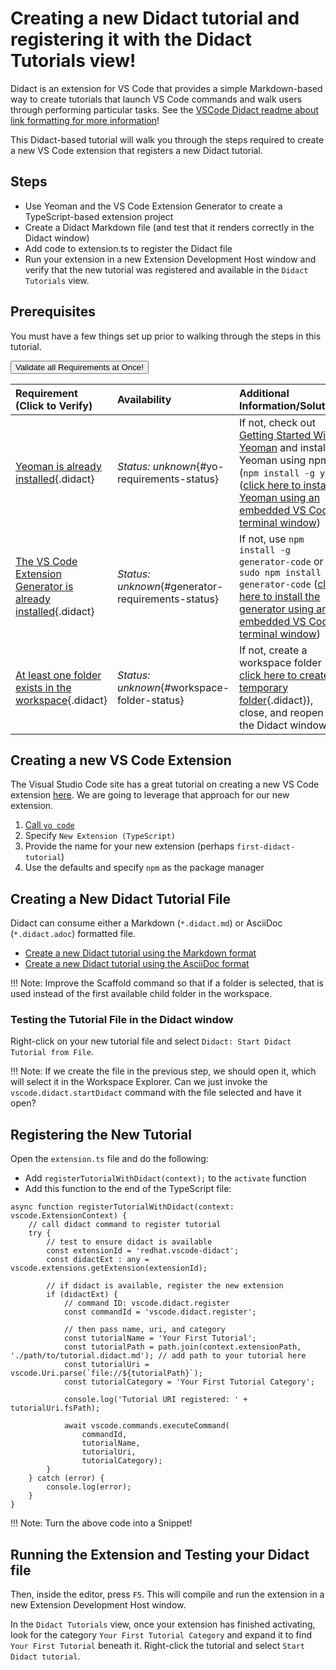 # Creating a new Didact tutorial and registering it with the Didact Tutorials view!

Didact is an extension for VS Code that provides a simple Markdown-based way to create tutorials that launch VS Code commands and walk users through performing particular tasks. See the [VSCode Didact readme about link formatting for more information](https://github.com/redhat-developer/vscode-didact/blob/master/README.md)!

This Didact-based tutorial will walk you through the steps required to create a new VS Code extension that registers a new Didact tutorial.

## Steps

* Use Yeoman and the VS Code Extension Generator to create a TypeScript-based extension project
* Create a Didact Markdown file (and test that it renders correctly in the Didact window)
* Add code to extension.ts to register the Didact file
* Run your extension in a new Extension Development Host window and verify that the new tutorial was registered and available in the `Didact Tutorials` view.

## Prerequisites 

You must have a few things set up prior to walking through the steps in this tutorial. 

<a href='didact://?commandId=vscode.didact.validateAllRequirements' title='Validate all requirements!'><button>Validate all Requirements at Once!</button></a>

| Requirement (Click to Verify)  | Availability | Additional Information/Solution |
| :--- | :--- | :--- |
| [Yeoman is already installed](didact://?commandId=vscode.didact.requirementCheck&text=yo-requirements-status$$yo%20--version$$3&completion=Yeoman%203.0.0+%20is%20available%20on%20this%20system. "Tests to see if `yo --version` returns version 3"){.didact} 	| *Status: unknown*{#yo-requirements-status} | If not, check out [Getting Started With Yeoman](https://yeoman.io/learning/) and install Yeoman using npm (`npm install -g yo`) ([click here to install Yeoman using an embedded VS Code terminal window](didact://?commandId=vscode.didact.sendNamedTerminalAString&text=installyeoman$$sudo%20npm%20install%20-g%20yeoman&completion=installed%20yeoman "Install Yeoman in the system"))
| [The VS Code Extension Generator is already installed](didact://?commandId=vscode.didact.requirementCheck&text=generator-requirements-status$$npm%20ls%20-g%20--depth=0%20generator-code$$generator-code@&completion=generator-code%20Yeoman%20generator%20is%20available%20on%20this%20system. "Tests to see if the generator-code Yeoman generator is available"){.didact} 	| *Status: unknown*{#generator-requirements-status} | If not, use `npm install -g generator-code` or `sudo npm install -g generator-code` ([click here to install the generator using an embedded VS Code terminal window](didact://?commandId=vscode.didact.sendNamedTerminalAString&text=installgenerator$$sudo%20npm%20install%20-g%20generator-code&completion=installed%20generator-code%20yeoman%20generator "Install the Yeoman generator-code generator in the system"))
| [At least one folder exists in the workspace](didact://?commandId=vscode.didact.workspaceFolderExistsCheck&text=workspace-folder-status&completion=A%20valid%20folder%20exists%20in%20the%20workspace. "Ensure that at least one folder exists in the user workspace"){.didact} | *Status: unknown*{#workspace-folder-status} | If not, create a workspace folder (or [click here to create a temporary folder](didact://?commandId=vscode.didact.createWorkspaceFolder&completion=Created%20temporary%20folder%20in%20the%20workspace. "Create a temporary folder and add it to the workspace."){.didact}), close, and reopen the Didact window

## Creating a new VS Code Extension

The Visual Studio Code site has a great tutorial on creating a new VS Code extension [here](https://code.visualstudio.com/api/get-started/your-first-extension). We are going to leverage that approach for our new extension.

1. [Call `yo code`](didact://?commandId=vscode.didact.sendNamedTerminalAString&text=runyocode$$yo%20code&completion=started%20generator-code%20generator "Start the VS Code Extension Generator")
2. Specify `New Extension (TypeScript)`
3. Provide the name for your new extension (perhaps `first-didact-tutorial`)
4. Use the defaults and specify `npm` as the package manager

## Creating a New Didact Tutorial File

Didact can consume either a Markdown (`*.didact.md`) or AsciiDoc (`*.didact.adoc`) formatted file. 

* [Create a new Didact tutorial using the Markdown format](didact://?commandId=vscode.didact.scaffoldProject&extFilePath=redhat.vscode-didact/create_extension/md-tutorial.project.didact.json&completion=Created%20starting%20Didact%20file.)
* [Create a new Didact tutorial using the AsciiDoc format](didact://?commandId=vscode.didact.scaffoldProject&extFilePath=redhat.vscode-didact/create_extension/adoc-tutorial.project.didact.json&completion=Created%20starting%20Didact%20file.)

!!! Note: Improve the Scaffold command so that if a folder is selected, that is used instead of the first available child folder in the workspace.

### Testing the Tutorial File in the Didact window

Right-click on your new tutorial file and select `Didact: Start Didact Tutorial from File`.

!!! Note: If we create the file in the previous step, we should open it, which will select it in the Workspace Explorer. Can we just invoke the `vscode.didact.startDidact` command with the file selected and have it open?

## Registering the New Tutorial

Open the `extension.ts` file and do the following:

* Add `registerTutorialWithDidact(context);` to the `activate` function
* Add this function to the end of the TypeScript file:

```
async function registerTutorialWithDidact(context: vscode.ExtensionContext) {
	// call didact command to register tutorial
	try {
		// test to ensure didact is available 
		const extensionId = 'redhat.vscode-didact';
		const didactExt : any = vscode.extensions.getExtension(extensionId);

		// if didact is available, register the new extension
		if (didactExt) {
			// command ID: vscode.didact.register
			const commandId = 'vscode.didact.register';

			// then pass name, uri, and category
			const tutorialName = 'Your First Tutorial';
			const tutorialPath = path.join(context.extensionPath, './path/to/tutorial.didact.md'); // add path to your tutorial here
			const tutorialUri = vscode.Uri.parse(`file://${tutorialPath}`);
			const tutorialCategory = 'Your First Tutorial Category';

			console.log('Tutorial URI registered: ' + tutorialUri.fsPath);

			await vscode.commands.executeCommand(
				commandId,
				tutorialName, 
				tutorialUri,
				tutorialCategory);			
		}
	} catch (error) {
		console.log(error);
	}
}
```

!!! Note: Turn the above code into a Snippet!

## Running the Extension and Testing your Didact file

Then, inside the editor, press `F5`. This will compile and run the extension in a new Extension Development Host window.

In the `Didact Tutorials` view, once your extension has finished activating, look for the category `Your First Tutorial Category` and expand it to find `Your First Tutorial` beneath it. Right-click the tutorial and select `Start Didact tutorial`.
